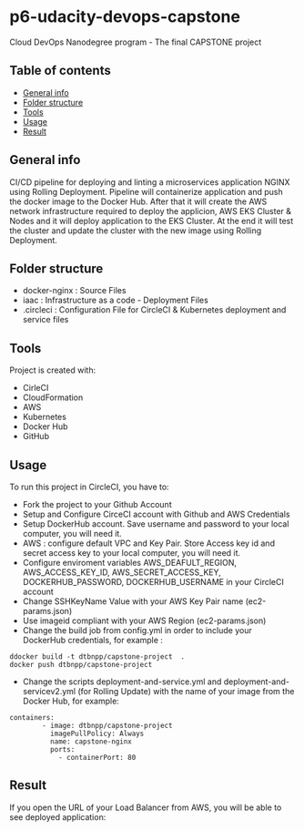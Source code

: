 # p6-udacity-devops-capstone
Cloud DevOps Nanodegree program - The final CAPSTONE project

## Table of contents
* [General info](#general-info)
* [Folder structure](#folder-structure)
* [Tools](#technologies)
* [Usage](#setup)
* [Result](#result)

## General info
CI/CD pipeline for deploying and linting a microservices application NGINX using Rolling Deployment. Pipeline will containerize application and push the docker image to the Docker Hub.  After that it will create the AWS network infrastructure required to deploy the applicion, AWS EKS Cluster & Nodes and it will deploy application to the EKS Cluster. At the end it will test the cluster and update the cluster with the new image using Rolling Deployment. 

## Folder structure
* docker-nginx : Source Files
* iaac : Infrastructure as a code - Deployment Files
* .circleci : Configuration File for CircleCI & Kubernetes deployment and service files
	
## Tools
Project is created with:

* CirleCI
* CloudFormation
* AWS
* Kubernetes
* Docker Hub
* GitHub
	
## Usage
To run this project in CircleCI, you have to:

* Fork the project to your Github Account
* Setup and Configure CirceCI account with Github and AWS Credentials
* Setup DockerHub account. Save username and password to your local computer, you will need it.
* AWS : configure default VPC  and Key Pair. Store Access key id and secret access key to your local computer, you will need it.
* Configure enviroment variables AWS_DEAFULT_REGION, AWS_ACCESS_KEY_ID, AWS_SECRET_ACCESS_KEY, DOCKERHUB_PASSWORD, DOCKERHUB_USERNAME in your CircleCI account
* Change SSHKeyName Value with your AWS Key Pair name (ec2-params.json)
* Use imageid compliant with your AWS Region (ec2-params.json)
* Change the build job from config.yml in order to include your DockerHub credentials, for example :

```
ddocker build -t dtbnpp/capstone-project  .
docker push dtbnpp/capstone-project

```
* Change the scripts deployment-and-service.yml and deployment-and-servicev2.yml (for Rolling Update) with the name of your image from the Docker Hub, for example:

```
containers:
        - image: dtbnpp/capstone-project
          imagePullPolicy: Always
          name: capstone-nginx
          ports:
            - containerPort: 80
```

## Result 

If you open the URL of your Load Balancer from AWS, you will be able to see deployed application:



